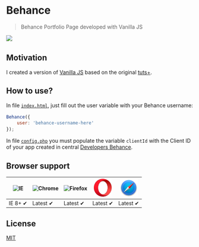 # Behance
> Behance Portfolio Page developed with Vanilla JS

![](https://raw.github.com/pinceladasdaweb/behance/master/screenshot.png)

## Motivation

I created a version of [Vanilla JS](http://vanilla-js.com/) based on the original [tuts+](http://webdesign.tutsplus.com/tutorials/how-to-use-the-behance-api-to-build-a-custom-portfolio-web-page--cms-20884).

## How to use?

In file [`index.html`](index.html), just fill out the user variable with your Behance username:

```javascript
Behance({
    user: 'behance-username-here'
});
```
In file [`config.php`](config/config.php) you must populate the variable `clientId` with the Client ID of your app created in central [Developers Behance](https://www.behance.net/dev/apps).

## Browser support

![IE](https://raw.githubusercontent.com/alrra/browser-logos/master/internet-explorer/internet-explorer_48x48.png) | ![Chrome](https://raw.githubusercontent.com/alrra/browser-logos/master/chrome/chrome_48x48.png) | ![Firefox](https://raw.githubusercontent.com/alrra/browser-logos/master/firefox/firefox_48x48.png) | ![Opera](https://raw.githubusercontent.com/alrra/browser-logos/master/opera/opera_48x48.png) | ![Safari](https://raw.githubusercontent.com/alrra/browser-logos/master/safari/safari_48x48.png)
--- | --- | --- | --- | --- |
IE 8+ ✔ | Latest ✔ | Latest ✔ | Latest ✔ | Latest ✔ |

## License

[MIT](LICENSE)
